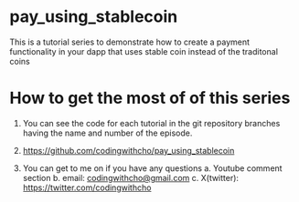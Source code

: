 # pay_using_stablecoin
This is a tutorial series to demonstrate how to create a payment functionality in your dapp that uses stable coin instead of the traditonal coins

# How to get the most of of this series

1. You can see the code for each tutorial in the git repository branches having the name and number of the episode.

2. https://github.com/codingwithcho/pay_using_stablecoin

3. You can get to me on if you have any questions
    a. Youtube comment section
    b. email: codingwithcho@gmail.com
    c. X(twitter): https://twitter.com/codingwithcho